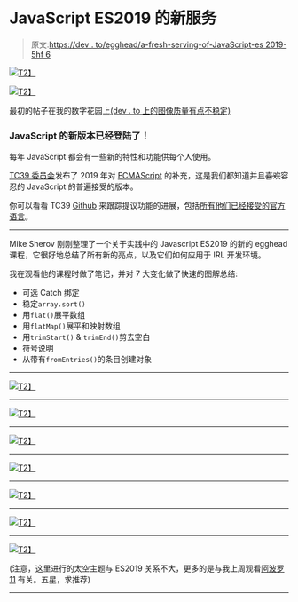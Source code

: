 # JavaScript ES2019 的新服务

> 原文:[https://dev . to/egghead/a-fresh-serving-of-JavaScript-es 2019-5hf 6](https://dev.to/egghead/a-fresh-serving-of-javascript-es2019-5hf6)

[![](../Images/4b177b2d33559b81ccbface7cde9c977.png)T2】](https://res.cloudinary.com/practicaldev/image/fetch/s--PEhKGh4B--/c_limit%2Cf_auto%2Cfl_progressive%2Cq_auto%2Cw_880/https://illustrated.dev/static/bd34c4ae7be1b89f642720abbe74a3fe/2f950/es2019-sketchnotes-Title.png)

[![](../Images/64de8477752783a27b0f4fac6e667840.png)T2】](https://res.cloudinary.com/practicaldev/image/fetch/s--Emk3H_fJ--/c_limit%2Cf_auto%2Cfl_progressive%2Cq_auto%2Cw_880/https://illustrated.dev/static/2e678222e86bb387bb40548c04084b4b/2f950/es2019-sketchnotes-Intro.png)

最初的帖子在我的数字花园上[(dev . to 上的图像质量有点不稳定)](http://maggieappleton.com/es2019)

### JavaScript 的新版本已经登陆了！

每年 JavaScript 都会有一些新的特性和功能供每个人使用。

[TC39 委员会](https://tc39.es/)发布了 2019 年对 [ECMAScript](https://www.ecma-international.org/memento/tc39.htm) 的补充，这是我们都知道并且~~喜欢~~容忍的 JavaScript 的普遍接受的版本。

你可以看看 TC39 [Github](https://github.com/tc39) 来跟踪提议功能的进展，包括[所有他们已经接受的官方语言](https://github.com/tc39/proposals/blob/master/finished-proposals.md)。

* * *

Mike Sherov 刚刚整理了一个关于实践中的 Javascript ES2019 的新的 egghead 课程，它很好地总结了所有新的亮点，以及它们如何应用于 IRL 开发环境。

我在观看他的课程时做了笔记，并对 7 大变化做了快速的图解总结:

*   可选 Catch 绑定
*   稳定`array.sort()`
*   用`flat()`展平数组
*   用`flatMap()`展平和映射数组
*   用`trimStart()` & `trimEnd()`剪去空白
*   符号说明
*   从带有`fromEntries()`的条目创建对象

* * *

[![](../Images/3111c75e9819869e9e7c51505024d610.png)T2】](https://res.cloudinary.com/practicaldev/image/fetch/s--9k3Pngpm--/c_limit%2Cf_auto%2Cfl_progressive%2Cq_auto%2Cw_880/https://illustrated.dev/static/2a86061c6cc13d1045938d06abc64b22/2f950/es2019-sketchnotes-1-Optional.png)

* * *

[![](../Images/8beacbaa05b4a106260802d4309ae725.png)T2】](https://res.cloudinary.com/practicaldev/image/fetch/s--Om-2sFau--/c_limit%2Cf_auto%2Cfl_progressive%2Cq_auto%2Cw_880/https://illustrated.dev/static/e818ddfa856975f0daf6eb2896704ee5/2f950/es2019-sketchnotes-2-Stable.png)

* * *

[![](../Images/b9ffc073b4ae8c073f3920aa42454642.png)T2】](https://res.cloudinary.com/practicaldev/image/fetch/s--_i20eHpg--/c_limit%2Cf_auto%2Cfl_progressive%2Cq_auto%2Cw_880/https://illustrated.dev/static/4397febe618431cd202e5f7189f8bcf8/2f950/es2019-sketchnotes-3-Flatten.png)

* * *

[![](../Images/ac5edf7409c8ac695976bd5e935bf761.png)T2】](https://res.cloudinary.com/practicaldev/image/fetch/s--nyl_E6hE--/c_limit%2Cf_auto%2Cfl_progressive%2Cq_auto%2Cw_880/https://illustrated.dev/static/57a79cdbf7a53892a96d790fe6629dbd/2f950/es2019-sketchnotes-4-FlatMap.png)

* * *

[![](../Images/1d4297c02ae45e414e76008d764e0208.png)T2】](https://res.cloudinary.com/practicaldev/image/fetch/s--NAUewXYO--/c_limit%2Cf_auto%2Cfl_progressive%2Cq_auto%2Cw_880/https://illustrated.dev/static/4545d85c19fc51e47be76303c4261396/2f950/es2019-sketchnotes-5-Trim.png)

* * *

[![](../Images/2fc6d8a7c8c4018a5e4ed407e654e4b7.png)T2】](https://res.cloudinary.com/practicaldev/image/fetch/s--5_7UIOW---/c_limit%2Cf_auto%2Cfl_progressive%2Cq_auto%2Cw_880/https://illustrated.dev/static/56bc0b6b98b8fbe64bc01a5cac419420/2f950/es2019-sketchnotes-6-Symbol.png)

* * *

[![](../Images/64a2b22ba98b9862506bde46095cfdd1.png)T2】](https://res.cloudinary.com/practicaldev/image/fetch/s--vV5UjNyj--/c_limit%2Cf_auto%2Cfl_progressive%2Cq_auto%2Cw_880/https://illustrated.dev/static/c871355cc8bf6bce402f8bd0f67b80ca/2f950/es2019-sketchnotes-7-ObjectEntries.png)

(注意，这里进行的太空主题与 ES2019 关系不大，更多的是与我上周观看[阿波罗 11](https://www.imdb.com/title/tt8760684/) 有关。五星，求推荐)

* * *